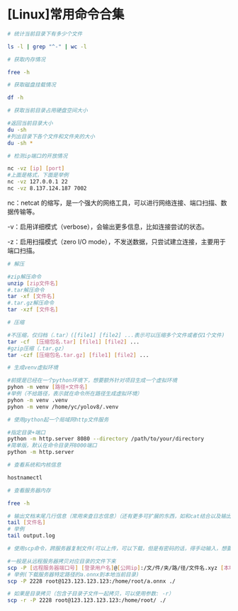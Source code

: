 # [Linux]常用命令合集


```Bash
# 统计当前目录下有多少个文件

ls -l | grep "^-" | wc -l
```

```Bash
# 获取内存情况

free -h
```

```Bash
# 获取磁盘挂载情况

df -h
```

```Bash
# 获取当前目录占用硬盘空间大小

#返回当前目录大小
du -sh
#列出目录下各个文件和文件夹的大小
du -sh *
```

```Bash
# 检测ip端口的开放情况

nc -vz [ip] [port]
#上面是格式，下面是举例
nc -vz 127.0.0.1 22
nc -vz 8.137.124.187 7002
```
<procedure title="解释：" id="inject-a-procedure">
    <p><shortcut>nc</shortcut>：netcat 的缩写，是一个强大的网络工具，可以进行网络连接、端口扫描、数据传输等。</p>
    <p><shortcut>-v</shortcut>：启用详细模式（verbose），会输出更多信息，比如连接尝试的状态。</p>
    <p><shortcut>-z</shortcut>：启用扫描模式（zero I/O mode），不发送数据，只尝试建立连接，主要用于端口扫描。</p>
</procedure>

```Bash
# 解压

#zip解压命令
unzip [zip文件名]
#.tar解压命令
tar -xf [文件名]
#.tar.gz解压命令
tar -xzf [文件名]
```

```Bash
# 压缩

#不压缩，仅归档（.tar）([file1] [file2] ...表示可以压缩多个文件或者仅1个文件)
tar -cf  [压缩包名.tar] [file1] [file2] ...
#gzip压缩（.tar.gz）
tar -czf [压缩包名.tar.gz] [file1] [file2] ...
```

```Bash
# 生成venv虚拟环境

#前提是已经在一个python环境下，想要额外针对项目生成一个虚拟环境
pyhon -m venv [路径+文件名]
#举例（不给路径，表示就在命令所在路径生成虚拟环境）
pyhon -m venv .venv
pyhon -m venv /home/yc/yolov8/.venv
```

```Bash
# 使用python起一个局域网http文件服务

#指定目录+端口
python -m http.server 8080 --directory /path/to/your/directory
#简单版，默认在命令目录开8000端口
python -m http.server
```

```Bash
# 查看系统和内核信息

hostnamectl
```
```Bash
# 查看服务器内存

free -h
```

```Bash
# 输出文档末尾几行信息（常用来查日志信息）（还有更多可扩展的东西，如和cat结合以及输出特定行数，请后续再探索）
tail [文件名]
# 举例
tail output.log
```

```Bash
# 使用scp命令，跨服务器复制文件(可以上传，可以下载，但是有密码的话，得手动输入，想要自动化得用密钥的方式)

#一般是从远程服务器拷贝对应目录的文件下来
scp -P [远程服务器端口号] [登录用户名]@[公网ip]:/文/件/夹/路/径/文件名.xyz [本地路径]
# 举例(下载服务器特定路径的a.onnx到本地当前目录)
scp -P 2228 root@123.123.123.123:/home/root/a.onnx ./

# 如果是目录拷贝（包含子目录子文件一起拷贝，可以使用参数: -r）
scp -r -P 2228 root@123.123.123.123:/home/root/ ./



```
    
